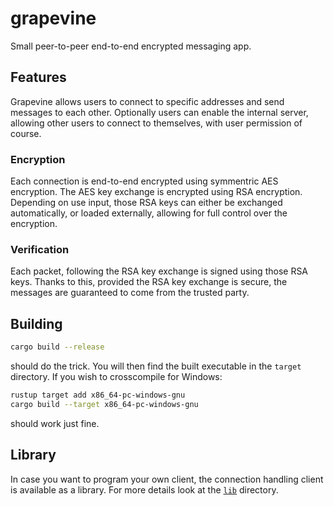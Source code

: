 # grapevine

Small peer-to-peer end-to-end encrypted messaging app.

## Features

Grapevine allows users to connect to specific addresses and send messages
to each other. Optionally users can enable the internal server, allowing
other users to connect to themselves, with user permission of course.

### Encryption

Each connection is end-to-end encrypted using symmentric AES encryption.
The AES key exchange is encrypted using RSA encryption. Depending on
use input, those RSA keys can either be exchanged automatically,
or loaded externally, allowing for full control over the encryption.

### Verification

Each packet, following the RSA key exchange is signed using those RSA keys.
Thanks to this, provided the RSA key exchange is secure, the messages
are guaranteed to come from the trusted party.

## Building

```sh
cargo build --release
```

should do the trick. You will then find the built executable in the `target`
directory. If you wish to crosscompile for Windows:

```sh
rustup target add x86_64-pc-windows-gnu
cargo build --target x86_64-pc-windows-gnu
```

should work just fine.

## Library

In case you want to program your own client, the connection handling client
is available as a library. For more details look at the [`lib`](./lib)
directory.
